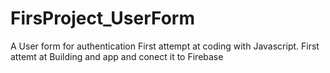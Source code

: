# FirsProject_UserForm
A User form for authentication
First attempt at coding with Javascript. 
First attemt at Building and app and conect it to Firebase
